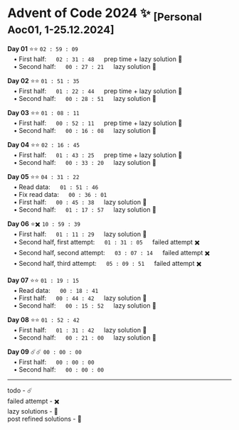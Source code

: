 # Advent of Code 2024 :sparkles: <sub>[Personal Aoc01, 1-25.12.2024]</sub> 

**Day 01** :star::star: `02 : 59 : 09` \
&emsp;• First half: &emsp; `02 : 31 : 48` &emsp; prep time + lazy solution :seedling: \
&emsp;• Second half: &emsp; `00 : 27 : 21` &emsp; lazy solution :seedling:

**Day 02** :star::star: `01 : 51 : 35` \
&emsp;• First half: &emsp; `01 : 22 : 44` &emsp; prep time + lazy solution :seedling: \
&emsp;• Second half: &emsp; `00 : 28 : 51` &emsp; lazy solution :seedling:

**Day 03** :star::star: `01 : 08 : 11` \
&emsp;• First half: &emsp; `00 : 52 : 11` &emsp; prep time + lazy solution :seedling: \
&emsp;• Second half: &emsp; `00 : 16 : 08` &emsp; lazy solution :seedling:

**Day 04** :star::star: `02 : 16 : 45` \
&emsp;• First half: &emsp; `01 : 43 : 25` &emsp; prep time + lazy solution :seedling: \
&emsp;• Second half: &emsp; `00 : 33 : 20` &emsp; lazy solution :seedling:

**Day 05** :star::star: `04 : 31 : 22` \
&emsp;• Read data: &emsp; `01 : 51 : 46` \
&emsp;• Fix read data: &emsp; `00 : 36 : 01` \
&emsp;• First half: &emsp; `00 : 45 : 38` &emsp; lazy solution :seedling: \
&emsp;• Second half: &emsp; `01 : 17 : 57` &emsp; lazy solution :seedling:

**Day 06** :star::heavy_multiplication_x: `10 : 59 : 39` \
&emsp;• First half: &emsp; `01 : 11 : 29` &emsp; lazy solution :seedling: \
&emsp;• Second half, first attempt: &emsp; `01 : 31 : 05` &emsp; failed attempt :heavy_multiplication_x: \
&emsp;• Second half, second attempt: &emsp; `03 : 07 : 14` &emsp; failed attempt :heavy_multiplication_x: \
&emsp;• Second half, third attempt: &emsp; `05 : 09 : 51` &emsp; failed attempt :heavy_multiplication_x:

**Day 07** :star::star: `01 : 19 : 15` \
&emsp;• Read data: &emsp; `00 : 18 : 41` \
&emsp;• First half: &emsp; `00 : 44 : 42` &emsp; lazy solution :seedling: \
&emsp;• Second half: &emsp; `00 : 15 : 52` &emsp; lazy solution :seedling:

**Day 08** :star::star: `01 : 52 : 42` \
&emsp;• First half: &emsp; `01 : 31 : 42` &emsp; lazy solution :seedling: \
&emsp;• Second half: &emsp; `00 : 21 : 00` &emsp; lazy solution :seedling:

**Day 09** :comet::comet: `00 : 00 : 00` \
&emsp;• First half: &emsp; `00 : 00 : 00` \
&emsp;• Second half: &emsp; `00 : 00 : 00`

---
todo - :comet: \
failed attempt - :heavy_multiplication_x: \
lazy solutions - :seedling: \
post refined solutions - :sunflower: 
